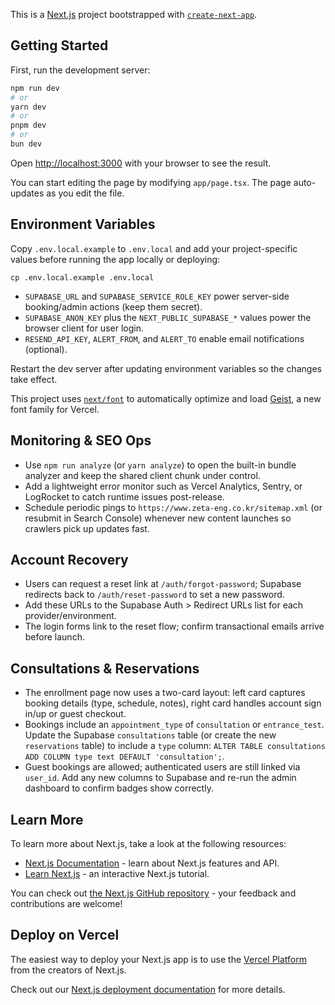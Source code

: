 This is a [Next.js](https://nextjs.org) project bootstrapped with [`create-next-app`](https://nextjs.org/docs/app/api-reference/cli/create-next-app).

## Getting Started

First, run the development server:

```bash
npm run dev
# or
yarn dev
# or
pnpm dev
# or
bun dev
```

Open [http://localhost:3000](http://localhost:3000) with your browser to see the result.

You can start editing the page by modifying `app/page.tsx`. The page auto-updates as you edit the file.

## Environment Variables

Copy `.env.local.example` to `.env.local` and add your project-specific values before running the app locally or deploying:

```
cp .env.local.example .env.local
```

- `SUPABASE_URL` and `SUPABASE_SERVICE_ROLE_KEY` power server-side booking/admin actions (keep them secret).
- `SUPABASE_ANON_KEY` plus the `NEXT_PUBLIC_SUPABASE_*` values power the browser client for user login.
- `RESEND_API_KEY`, `ALERT_FROM`, and `ALERT_TO` enable email notifications (optional).

Restart the dev server after updating environment variables so the changes take effect.

This project uses [`next/font`](https://nextjs.org/docs/app/building-your-application/optimizing/fonts) to automatically optimize and load [Geist](https://vercel.com/font), a new font family for Vercel.

## Monitoring & SEO Ops

- Use `npm run analyze` (or `yarn analyze`) to open the built-in bundle analyzer and keep the shared client chunk under control.
- Add a lightweight error monitor such as Vercel Analytics, Sentry, or LogRocket to catch runtime issues post-release.
- Schedule periodic pings to `https://www.zeta-eng.co.kr/sitemap.xml` (or resubmit in Search Console) whenever new content launches so crawlers pick up updates fast.

## Account Recovery

- Users can request a reset link at `/auth/forgot-password`; Supabase redirects back to `/auth/reset-password` to set a new password.
- Add these URLs to the Supabase Auth > Redirect URLs list for each provider/environment.
- The login forms link to the reset flow; confirm transactional emails arrive before launch.

## Consultations & Reservations

- The enrollment page now uses a two-card layout: left card captures booking details (type, schedule, notes), right card handles account sign in/up or guest checkout.
- Bookings include an `appointment_type` of `consultation` or `entrance_test`. Update the Supabase `consultations` table (or create the new `reservations` table) to include a `type` column: `ALTER TABLE consultations ADD COLUMN type text DEFAULT 'consultation';`.
- Guest bookings are allowed; authenticated users are still linked via `user_id`. Add any new columns to Supabase and re-run the admin dashboard to confirm badges show correctly.

## Learn More

To learn more about Next.js, take a look at the following resources:

- [Next.js Documentation](https://nextjs.org/docs) - learn about Next.js features and API.
- [Learn Next.js](https://nextjs.org/learn) - an interactive Next.js tutorial.

You can check out [the Next.js GitHub repository](https://github.com/vercel/next.js) - your feedback and contributions are welcome!

## Deploy on Vercel

The easiest way to deploy your Next.js app is to use the [Vercel Platform](https://vercel.com/new?utm_medium=default-template&filter=next.js&utm_source=create-next-app&utm_campaign=create-next-app-readme) from the creators of Next.js.

Check out our [Next.js deployment documentation](https://nextjs.org/docs/app/building-your-application/deploying) for more details.

